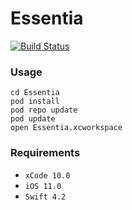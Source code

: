 # Essentia
[![Build Status](https://travis-ci.com/essentiaone/Essentia-iOS.svg?token=KxqSd9shNNgW2Ln2sojL&branch=develop)](https://travis-ci.com/essentiaone/Essentia-iOS)

### Usage
```
cd Essentia
pod install
pod repo update
pod update
open Essentia.xcworkspace
```
### Requirements
- `xCode 10.0`
- `iOS 11.0`
- `Swift 4.2`

